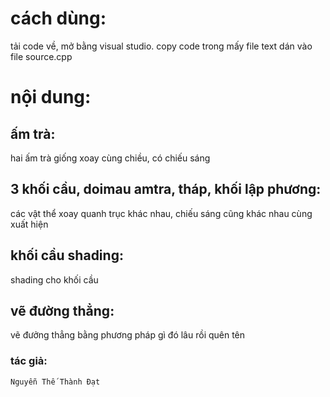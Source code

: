 # cách dùng:
tải code về, mở bằng visual studio.
copy code trong mấy file text dán vào file source.cpp
# nội dung:
## ấm trà:

 hai ấm trà giống xoay cùng chiều, có chiếu sáng

## 3 khối cầu, doimau amtra, tháp, khối lập phương:

các vật thể xoay quanh trục khác nhau, chiếu sáng cũng khác nhau cùng xuất hiện
## khối cầu shading:
shading cho khối cầu
## vẽ đường thẳng: 
vẽ đưởng thẳng bằng phương pháp gì đó lâu rồi quên tên


### tác giả: 
```bash
Nguyễn Thế Thành Đạt
```
